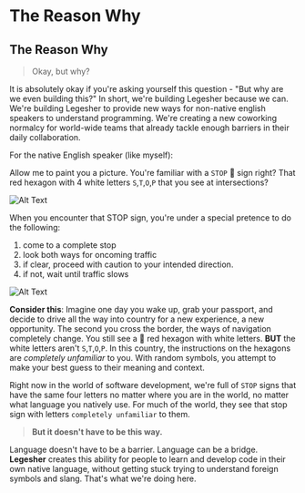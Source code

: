 # The Reason Why

## The Reason Why

> Okay, but why?

It is absolutely okay if you're asking yourself this question - "But why are we even building this?" In short, we're building Legesher because we can. We're building Legesher to provide new ways for non-native english speakers to understand programming. We're creating a new coworking normalcy for world-wide teams that already tackle enough barriers in their daily collaboration.

For the native English speaker \(like myself\):

Allow me to paint you a picture. You're familiar with a `STOP` 🔴 sign right? That red hexagon with 4 white letters `S`,`T`,`O`,`P` that you see at intersections?

![Alt Text](https://media.giphy.com/media/Kibopv5xV0hHy/giphy.gif)

When you encounter that STOP sign, you're under a special pretence to do the following:

1. come to a complete stop
2. look both ways for oncoming traffic
3. if clear, proceed with caution to your intended direction.
4. if not, wait until traffic slows

![Alt Text](https://media.giphy.com/media/3o6nUNR05ScpmwQSu4/giphy.gif)

**Consider this**: Imagine one day you wake up, grab your passport, and decide to drive all the way into country for a new experience, a new opportunity. The second you cross the border, the ways of navigation completely change. You still see a 🔴 red hexagon with white letters. **BUT** the white letters aren't `S`,`T`,`O`,`P`. In this country, the instructions on the hexagons are _completely unfamiliar_ to you. With random symbols, you attempt to make your best guess to their meaning and context.

Right now in the world of software development, we're full of `STOP` signs that have the same four letters no matter where you are in the world, no matter what language you natively use. For much of the world, they see that stop sign with letters `completely unfamiliar` to them.

> **But it doesn't have to be this way.**

Language doesn't have to be a barrier. Language can be a bridge. **Legesher** creates this ability for people to learn and develop code in their own native language, without getting stuck trying to understand foreign symbols and slang. That's what we're doing here.

